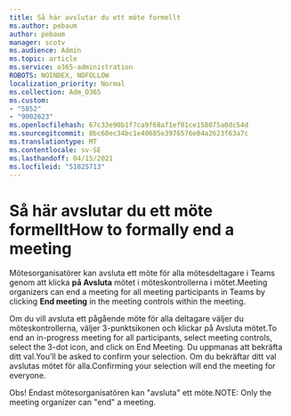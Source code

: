 ```yaml
---
title: Så här avslutar du ett möte formellt
ms.author: pebaum
author: pebaum
manager: scotv
ms.audience: Admin
ms.topic: article
ms.service: o365-administration
ROBOTS: NOINDEX, NOFOLLOW
localization_priority: Normal
ms.collection: Adm_O365
ms.custom:
- "5852"
- "9002623"
ms.openlocfilehash: 67c33e90b1f7ca9f68af1ef01ce158075a0dc54d
ms.sourcegitcommit: 8bc60ec34bc1e40685e3976576e04a2623f63a7c
ms.translationtype: MT
ms.contentlocale: sv-SE
ms.lasthandoff: 04/15/2021
ms.locfileid: "51825713"
---
```

# <a name="how-to-formally-end-a-meeting"></a><span data-ttu-id="ae18d-102">Så här avslutar du ett möte formellt</span><span class="sxs-lookup"><span data-stu-id="ae18d-102">How to formally end a meeting</span></span>

<span data-ttu-id="ae18d-103">Mötesorganisatörer kan avsluta ett möte för alla mötesdeltagare i Teams genom att klicka **på Avsluta** mötet i möteskontrollerna i mötet.</span><span class="sxs-lookup"><span data-stu-id="ae18d-103">Meeting organizers can end a meeting for all meeting participants in Teams by clicking **End meeting** in the meeting controls within the meeting.</span></span>  

<span data-ttu-id="ae18d-104">Om du vill avsluta ett pågående möte för alla deltagare väljer du möteskontrollerna, väljer 3-punktsikonen och klickar på Avsluta mötet.</span><span class="sxs-lookup"><span data-stu-id="ae18d-104">To end an in-progress meeting for all participants, select meeting controls, select the 3-dot icon, and click on End Meeting.</span></span> <span data-ttu-id="ae18d-105">Du uppmanas att bekräfta ditt val.</span><span class="sxs-lookup"><span data-stu-id="ae18d-105">You’ll be asked to confirm your selection.</span></span> <span data-ttu-id="ae18d-106">Om du bekräftar ditt val avslutas mötet för alla.</span><span class="sxs-lookup"><span data-stu-id="ae18d-106">Confirming your selection will end the meeting for everyone.</span></span>

<span data-ttu-id="ae18d-107">Obs! Endast mötesorganisatören kan "avsluta" ett möte.</span><span class="sxs-lookup"><span data-stu-id="ae18d-107">NOTE: Only the meeting organizer can "end" a meeting.</span></span>